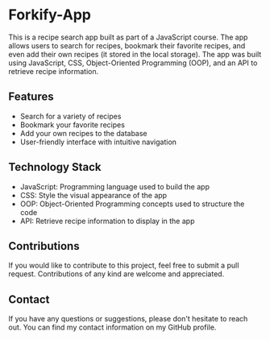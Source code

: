 # Forkify-App
This is a recipe search app built as part of a JavaScript course. The app allows users to search for recipes, bookmark their favorite recipes, and even add their own recipes (it stored in the local storage). The app was built using JavaScript, CSS, Object-Oriented Programming (OOP), and an API to retrieve recipe information. 

## Features
- Search for a variety of recipes
- Bookmark your favorite recipes
- Add your own recipes to the database
- User-friendly interface with intuitive navigation

## Technology Stack
- JavaScript: Programming language used to build the app
- CSS: Style the visual appearance of the app
- OOP: Object-Oriented Programming concepts used to structure the code
- API: Retrieve recipe information to display in the app

## Contributions
If you would like to contribute to this project, feel free to submit a pull request. Contributions of any kind are welcome and appreciated.

## Contact
If you have any questions or suggestions, please don't hesitate to reach out. You can find my contact information on my GitHub profile.



